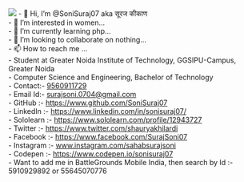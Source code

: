 <img src="./power.gif">
- 👋 Hi, I’m @SoniSuraj07 aka सूरज कीकाण<br>
- 👀 I’m interested in women...<br>
- 🌱 I’m currently learning php...<br>
- 💞️ I’m looking to collaborate on nothing...<br>
- 📫 How to reach me ... <br>
- Student at Greater Noida Institute of Technology, GGSIPU-Campus, Greater Noida<br>
- Computer Science and Engineering, Bachelor of Technology<br>
- Contact:- <a href="tel://919560911729">9560911729</a><br>
- Email Id:- <a href="mailto://surajsoni.0704@gmail.com">surajsoni.0704@gmail.com</a><br>
- GitHub :- <a href="https://www.github.com/SoniSuraj07">https://www.github.com/SoniSuraj07</a><br>
- LinkedIn :- <a href="https://www.linkedin.com/in/sonisuraj07/">https://www.linkedin.com/in/sonisuraj07/</a><br>
- Sololearn :- <a href="https://www.sololearn.com/profile/12943727">https://www.sololearn.com/profile/12943727</a><br>
- Twitter :- <a href="https://www.twitter.com/shauryakhilardi">https://www.twitter.com/shauryakhilardi</a><br>
- Facebook :- <a href="https://www.facebook.com/SurajSoni07">https://www.facebook.com/SurajSoni07</a><br>
- Instagram :- <a href="www.instagram.com/sahabsurajsoni">www.instagram.com/sahabsurajsoni</a><br>
- Codepen :- <a href="https://www.codepen.io/sonisuraj07">https://www.codepen.io/sonisuraj07</a><br>
- Want to add me in BattleGrounds Mobile India, then search by Id :- 5910929892 or 55645070776<br>
<!---
SoniSuraj07/SoniSuraj07 is a ✨ special ✨ repository because its `README.md` (this file) appears on your GitHub profile.
You can click the Preview link to take a look at your changes.
--->
